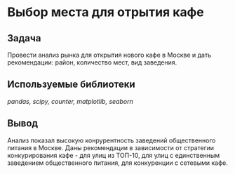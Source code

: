 # Выбор места для отрытия кафе

## Задача

Провести анализ рынка для открытия нового кафе в Москве и дать рекомендации: район, количество мест, вид заведения.

## Используемые библиотеки

*pandas, scipy, сounter, matplotlib, seaborn*

## Вывод

Анализ показал высокую конрурентность заведений общественного питания в Москве. Даны рекомендации в зависимости от стратегии конкурирования кафе - для улиц из ТОП-10, для улиц с единственным заведением общественного питания, для конкуренции с сетевыми кафе. 